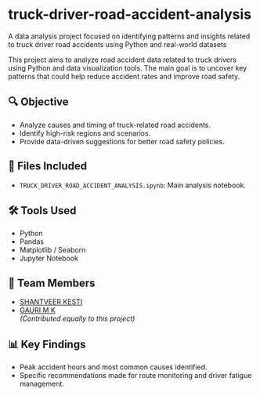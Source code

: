 # truck-driver-road-accident-analysis
A data analysis project focused on identifying patterns and insights related to truck driver road accidents using Python and real-world datasets

This project aims to analyze road accident data related to truck drivers using Python and data visualization tools. The main goal is to uncover key patterns that could help reduce accident rates and improve road safety.

## 🔍 Objective
- Analyze causes and timing of truck-related road accidents.
- Identify high-risk regions and scenarios.
- Provide data-driven suggestions for better road safety policies.

## 📁 Files Included
- `TRUCK_DRIVER_ROAD_ACCIDENT_ANALYSIS.ipynb`: Main analysis notebook.

## 🛠️ Tools Used
- Python
- Pandas
- Matplotlib / Seaborn
- Jupyter Notebook

## 👥 Team Members
- [SHANTVEER KESTI](https://github.com/SHANKESTI)  
- [GAURI M K](https://github.com/gaurimk)  
*(Contributed equally to this project)*

## 📊 Key Findings
- Peak accident hours and most common causes identified.
- Specific recommendations made for route monitoring and driver fatigue management.
